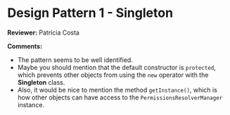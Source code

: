 # Design Pattern 1 - Singleton

**Reviewer:** Patrícia Costa

**Comments:**

- The pattern seems to be well identified.
- Maybe you should mention that the default constructor is `protected`, which prevents other objects from using the `new` operator with the **Singleton** class.
- Also, it would be nice to mention the method `getInstance()`, which is how other objects can have access to the `PermissionsResolverManager` instance. 